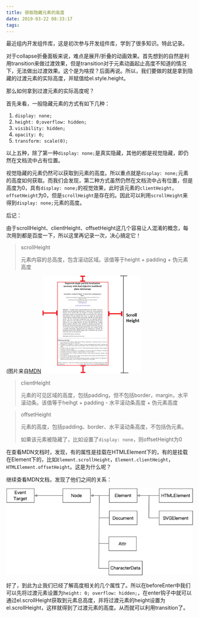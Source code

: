 ```yaml
---
title: 获取隐藏元素的高度
date: 2019-03-22 08:33:17
tags:
---
```

最近组内开发组件库，这是初次参与开发组件库，学到了很多知识。特此记录。

对于collapse折叠面板来说，难点是展开/折叠的动画效果。首先想到的自然是利用transition来做过渡效果，但是transition对于元素动画起止高度不知道的情况下，无法做出过渡效果。这个是为啥捏？后面再说。所以，我们要做的就是拿到隐藏的过渡元素的实际高度，并赋值给el.style.height。

那么如何拿到过渡元素的实际高度呢？

首先来看，一般隐藏元素的方式有如下几种：

1. ```display: none;```
2. ```height: 0;overflow: hidden;```
3. ```visibility: hidden;```
4. ```opacity: 0;```
5. ```transform: scale(0);```

以上五种，除了第一种```display: none;```是真实隐藏，其他的都是视觉隐藏，即仍然在文档流中占有位置。

视觉隐藏的元素仍然可以获取到元素的高度。所以重点就是```display: none;```元素的高度如何获取。而我们会发现，第二种方式虽然仍然在文档流中占有位置，但是高度为0，具有```display: none;```的视觉效果，此时该元素的```clientHeight```，```offsetHeight```为0，但是```scrollHeight```是存在的。因此可以利用```scrollHeight```来得到```display: none;```元素的高度。


后记：

由于scrollHeight、clientHeight、offsetHeight这几个容易让人混淆的概念，每次用到都是百度一下，所以这里再记录一次，决心搞定它！

> scrollHeight
>
> 元素内容的总高度，包含滚动区域。该值等于height + padding + 伪元素高度

(图片来自[MDN](https://developer.mozilla.org/en-US/docs/Web/API/Element/scrollHeight)
![srollHeight](https://github.com/xixizhangfe/markdownImages/blob/master/scrollHeight%20offsetHeight%20clientHeight.png?raw=true)

> clientHeight
>
> 元素的可见区域的高度，包括padding，但不包括border，margin，水平滚动条。该值等于heihgt + padding - 水平滚动条高度 + 伪元素高度

> offsetHeight
>
> 元素的高度，包括padding、border、水平滚动条高度，不包括伪元素。
>
> 如果该元素被隐藏了，比如设置了```display: none```，则offsetHeight为0

在查看MDN文档时，发现，有的属性是挂载在HTMLElement下的，有的是挂载在Element下的，比如```Element.scrollHeight```，```Element.clientHeight```，```HTMLElement.offsetHeight```。这是为什么呢？

继续查看MDN文档，发现了他们之间的关系：

![element HTMLElement](https://github.com/xixizhangfe/markdownImages/blob/master/element%20HTMLelement.png?raw=true)

好了，到此为止我们已经了解高度相关的几个属性了。所以在beforeEnter中我们可以先将过渡元素设置为```height: 0; overflow: hidden;```，在enter钩子中就可以通过el.scrollHeight获取到元素总高度，并将过渡元素的height设置为el.scrollHeight，这样就得到了过渡元素的高度。从而就可以利用transition了。
